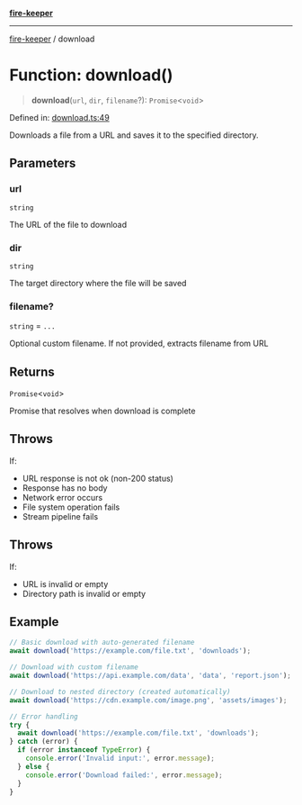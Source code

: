 [**fire-keeper**](../README.md)

***

[fire-keeper](../README.md) / download

# Function: download()

> **download**(`url`, `dir`, `filename`?): `Promise`\<`void`\>

Defined in: [download.ts:49](https://github.com/phonowell/fire-keeper/blob/master/src/download.ts#L49)

Downloads a file from a URL and saves it to the specified directory.

## Parameters

### url

`string`

The URL of the file to download

### dir

`string`

The target directory where the file will be saved

### filename?

`string` = `...`

Optional custom filename. If not provided, extracts filename from URL

## Returns

`Promise`\<`void`\>

Promise that resolves when download is complete

## Throws

If:
  - URL response is not ok (non-200 status)
  - Response has no body
  - Network error occurs
  - File system operation fails
  - Stream pipeline fails

## Throws

If:
  - URL is invalid or empty
  - Directory path is invalid or empty

## Example

```typescript
// Basic download with auto-generated filename
await download('https://example.com/file.txt', 'downloads');

// Download with custom filename
await download('https://api.example.com/data', 'data', 'report.json');

// Download to nested directory (created automatically)
await download('https://cdn.example.com/image.png', 'assets/images');

// Error handling
try {
  await download('https://example.com/file.txt', 'downloads');
} catch (error) {
  if (error instanceof TypeError) {
    console.error('Invalid input:', error.message);
  } else {
    console.error('Download failed:', error.message);
  }
}
```
